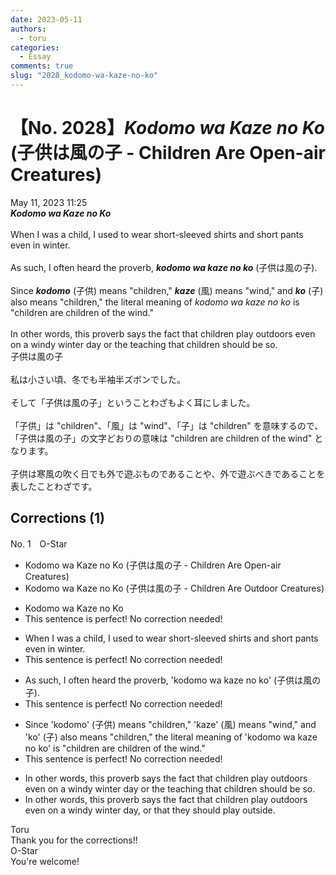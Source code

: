 ```yaml
---
date: 2023-05-11
authors:
  - toru
categories:
  - Essay
comments: true
slug: "2028_kodomo-wa-kaze-no-ko"
---
```


# 【No. 2028】<strong><em>Kodomo wa Kaze no Ko</strong></em> (子供は風の子 - Children Are Open-air Creatures)
<div class="date">May 11, 2023 11:25</div>
<div id="post"><div id="body_show_ori">
<strong><em>Kodomo wa Kaze no Ko</strong></em><br/><br/>When I was a child, I used to wear short-sleeved shirts and short pants even in winter.<br/><br/>As such, I often heard the proverb, <strong><em>kodomo wa kaze no ko</em></strong> (子供は風の子).<br/><br/>Since <strong><em>kodomo</em></strong> (子供) means "children," <strong><em>kaze</em></strong> (風) means "wind," and <strong><em>ko</em></strong> (子) also means "children," the literal meaning of <em>kodomo wa kaze no ko</em> is "children are children of the wind."<br/><br/>In other words, this proverb says the fact that children play outdoors even on a windy winter day or the teaching that children should be so.
</div></div>

<!-- more -->

<div id="post_ja"><div id="body_show_mo">
子供は風の子<br/><br/>私は小さい頃、冬でも半袖半ズボンでした。<br/><br/>そして「子供は風の子」ということわざもよく耳にしました。<br/><br/>「子供」は "children"、「風」は "wind"、「子」は "children" を意味するので、「子供は風の子」の文字どおりの意味は "children are children of the wind" となります。<br/><br/>子供は寒風の吹く日でも外で遊ぶものであることや、外で遊ぶべきであることを表したことわざです。
</div></div>

## Corrections (1)
<div id="block"><div class="first_name"> No. 1　<span class="just_name">O-Star</span></div><div id="block2">
<ul class="correction_field">
<li class="incorrect">Kodomo wa Kaze no Ko (子供は風の子 - Children Are Open-air Creatures)</li>
<li class="corrected correct">
Kodomo wa Kaze no Ko (子供は風の子 - Children Are <span class="f_bold">Outdoor </span>Creatures)
</li>
</ul>
<ul class="correction_field">
<li class="incorrect">Kodomo wa Kaze no Ko</li>
<li class="corrected perfect">This sentence is perfect! No correction needed!</li>
</ul>
<ul class="correction_field">
<li class="incorrect">When I was a child, I used to wear short-sleeved shirts and short pants even in winter.</li>
<li class="corrected perfect">This sentence is perfect! No correction needed!</li>
</ul>
<ul class="correction_field">
<li class="incorrect">As such, I often heard the proverb, 'kodomo wa kaze no ko' (子供は風の子).</li>
<li class="corrected perfect">This sentence is perfect! No correction needed!</li>
</ul>
<ul class="correction_field">
<li class="incorrect">Since 'kodomo' (子供) means "children," 'kaze' (風) means "wind," and 'ko' (子) also means "children," the literal meaning of 'kodomo wa kaze no ko' is "children are children of the wind."</li>
<li class="corrected perfect">This sentence is perfect! No correction needed!</li>
</ul>
<ul class="correction_field">
<li class="incorrect">In other words, this proverb says the fact that children play outdoors even on a windy winter day or the teaching that children should be so.</li>
<li class="corrected correct">
In other words, this proverb says the fact that children play outdoors even on a windy winter day<span class="f_bold">, or that they should play outside.</span>
</li>
</ul>
</div><div class="name"><span class="just_name">Toru</span><br>
Thank you for the corrections!!
</div>
<div class="name"><span class="just_name">O-Star</span><br>
You're welcome!
</div>
</div>
